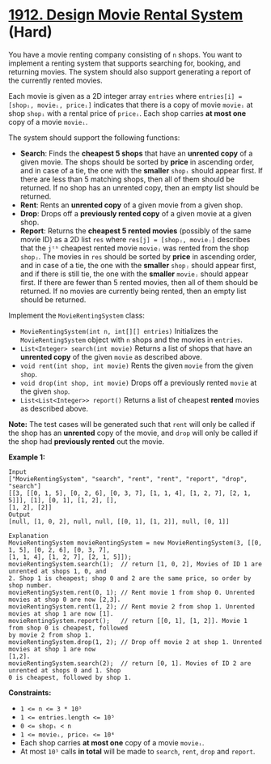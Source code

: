 # [1912. Design Movie Rental System][link] (Hard)

[link]: https://leetcode.com/problems/design-movie-rental-system/

You have a movie renting company consisting of `n` shops. You want to implement a renting system
that supports searching for, booking, and returning movies. The system should also support
generating a report of the currently rented movies.

Each movie is given as a 2D integer array `entries` where `entries[i] = [shopᵢ, movieᵢ, priceᵢ]`
indicates that there is a copy of movie `movieᵢ` at shop `shopᵢ` with a rental price of `priceᵢ`.
Each shop carries **at most one** copy of a movie `movieᵢ`.

The system should support the following functions:

- **Search**: Finds the **cheapest 5 shops** that have an **unrented copy** of a given movie. The
shops should be sorted by **price** in ascending order, and in case of a tie, the one with the
**smaller** `shopᵢ` should appear first. If there are less than 5 matching shops, then all of them
should be returned. If no shop has an unrented copy, then an empty list should be returned.
- **Rent**: Rents an **unrented copy** of a given movie from a given shop.
- **Drop**: Drops off a **previously rented copy** of a given movie at a given shop.
- **Report**: Returns the **cheapest 5 rented movies** (possibly of the same movie ID) as a 2D list
`res` where `res[j] = [shopⱼ, movieⱼ]` describes that the `jᵗʰ` cheapest rented movie `movieⱼ` was
rented from the shop `shopⱼ`. The movies in `res` should be sorted by **price** in ascending order,
and in case of a tie, the one with the **smaller** `shopⱼ` should appear first, and if there is
still tie, the one with the **smaller** `movieⱼ` should appear first. If there are fewer than 5
rented movies, then all of them should be returned. If no movies are currently being rented, then an
empty list should be returned.

Implement the `MovieRentingSystem` class:

- `MovieRentingSystem(int n, int[][] entries)` Initializes the `MovieRentingSystem` object with `n`
shops and the movies in `entries`.
- `List<Integer> search(int movie)` Returns a list of shops that have an **unrented copy** of the
given `movie` as described above.
- `void rent(int shop, int movie)` Rents the given `movie` from the given `shop`.
- `void drop(int shop, int movie)` Drops off a previously rented `movie` at the given `shop`.
- `List<List<Integer>> report()` Returns a list of cheapest **rented** movies as described above.

**Note:** The test cases will be generated such that `rent` will only be called if the shop has an
**unrented** copy of the movie, and `drop` will only be called if the shop had **previously rented**
out the movie.

**Example 1:**

```
Input
["MovieRentingSystem", "search", "rent", "rent", "report", "drop", "search"]
[[3, [[0, 1, 5], [0, 2, 6], [0, 3, 7], [1, 1, 4], [1, 2, 7], [2, 1, 5]]], [1], [0, 1], [1, 2], [],
[1, 2], [2]]
Output
[null, [1, 0, 2], null, null, [[0, 1], [1, 2]], null, [0, 1]]

Explanation
MovieRentingSystem movieRentingSystem = new MovieRentingSystem(3, [[0, 1, 5], [0, 2, 6], [0, 3, 7],
[1, 1, 4], [1, 2, 7], [2, 1, 5]]);
movieRentingSystem.search(1);  // return [1, 0, 2], Movies of ID 1 are unrented at shops 1, 0, and
2. Shop 1 is cheapest; shop 0 and 2 are the same price, so order by shop number.
movieRentingSystem.rent(0, 1); // Rent movie 1 from shop 0. Unrented movies at shop 0 are now [2,3].
movieRentingSystem.rent(1, 2); // Rent movie 2 from shop 1. Unrented movies at shop 1 are now [1].
movieRentingSystem.report();   // return [[0, 1], [1, 2]]. Movie 1 from shop 0 is cheapest, followed
by movie 2 from shop 1.
movieRentingSystem.drop(1, 2); // Drop off movie 2 at shop 1. Unrented movies at shop 1 are now
[1,2].
movieRentingSystem.search(2);  // return [0, 1]. Movies of ID 2 are unrented at shops 0 and 1. Shop
0 is cheapest, followed by shop 1.
```

**Constraints:**

- `1 <= n <= 3 * 10⁵`
- `1 <= entries.length <= 10⁵`
- `0 <= shopᵢ < n`
- `1 <= movieᵢ, priceᵢ <= 10⁴`
- Each shop carries **at most one** copy of a movie `movieᵢ`.
- At most `10⁵` calls **in total** will be made to `search`, `rent`, `drop` and `report`.
